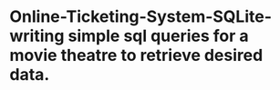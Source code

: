 # Online-Ticketing-System-SQLite- writing simple sql queries for a movie theatre to retrieve desired data.
